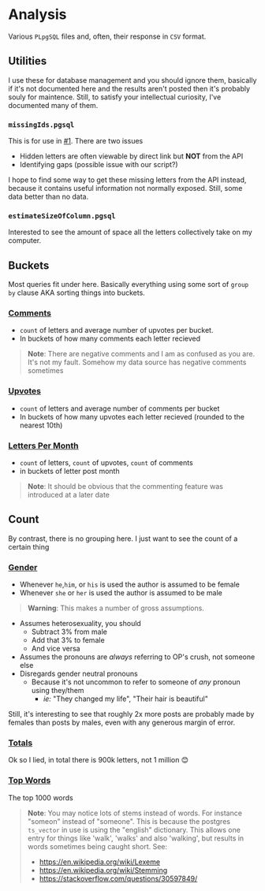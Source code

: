 # Analysis

Various `PLpgSQL` files and, often, their response in `CSV` format.

## Utilities

I use these for database management and you should ignore them, basically if it's not documented here and the results aren't posted then it's probably souly for maintence. Still, to satisfy your intellectual curiosity, I've documented many of them.

### `missingIds.pgsql`

This is for use in [#1](https://github.com/boehs/ltc/issues/1). There are two issues

- Hidden letters are often viewable by direct link but **NOT** from the API
- Identifying gaps (possible issue with our script?)

I hope to find some way to get these missing letters from the API instead, because it contains useful information not normally exposed. Still, some data better than no data.

### `estimateSizeOfColumn.pgsql`

Interested to see the amount of space all the letters collectively take on my computer. 

## Buckets

Most queries fit under here. Basically everything using some sort of `group by` clause AKA sorting things into buckets.

### [Comments](buckets/comments/data.csv)

- `count` of letters and average number of upvotes per bucket.
- In buckets of how many comments each letter recieved

> **Note**: There are negative comments and I am as confused as you are. It's not my fault. Somehow my data source has negative comments sometimes

### [Upvotes](buckets/upvote/data.csv)

- `count` of letters and average number of comments per bucket
- In buckets of how many upvotes each letter recieved (rounded to the nearest 10th)

### [Letters Per Month](buckets/lettersPerMonth/data.csv)

- `count` of letters, `count` of upvotes, `count` of comments
- in buckets of letter post month

> **Note**: It should be obvious that the commenting feature was introduced at a later date

## Count

By contrast, there is no grouping here. I just want to see the count of a certain thing

### [Gender](counts/gender/data.csv)

- Whenever `he`,`him`, or `his` is used the author is assumed to be female
- Whenever `she` or `her` is used the author is assumed to be male

> **Warning**: This makes a number of gross assumptions.

- Assumes heterosexuality, you should
  - Subtract 3% from male
  - Add that 3% to female
  - And vice versa
- Assumes the pronouns are *always* referring to OP's crush, not someone else
- Disregards gender neutral pronouns
  - Because it's not uncommon to refer to someone of *any* pronoun using they/them
    - *ie:* "They changed my life", "Their hair is beautiful"

Still, it's interesting to see that roughly 2x more posts are probably made by females than posts by males, even with any generous margin of error.

### [Totals](counts/totals/data.csv)

Ok so I lied, in total there is 900k letters, not 1 million 😊

### [Top Words](counts/topWords/data.csv)

The top 1000 words

> **Note**: You may notice lots of stems instead of words.
> For instance "someon" instead of "someone".
> This is because the postgres `ts_vector` in use is using the "english" dictionary. This allows one entry for things like 'walk', 'walks' and also 'walking', but results in words sometimes being caught short.
> See:
>
> - https://en.wikipedia.org/wiki/Lexeme
> - https://en.wikipedia.org/wiki/Stemming
> - https://stackoverflow.com/questions/30597849/